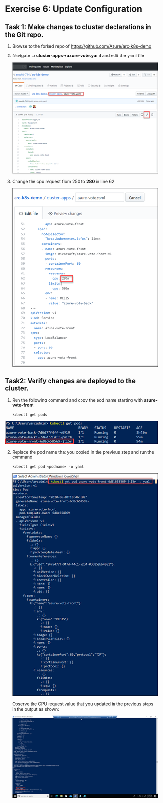 # Exercise 6: Update Configuration

## Task 1: Make changes to cluster declarations in the Git repo.

1. Browse to the forked repo of https://github.com/Azure/arc-k8s-demo

2. Navigate to **cluster-apps->azure-vote.yaml** and edit the yaml file

   ![](./images/azure-arc-15.png)   

3. Change the cpu request from 250 to **280** in line 62 

   ![](./images/azure-arc-16.png)   

## Task2: Verify changes are deployed to the cluster.

1.  Run the following command and copy the pod name starting with **azure-vote-front**

    ```
    kubectl get pods 
    ```
   ![](./images/azure-arc-17.png)   

2.  Replace the pod name that you copied in the previous step and run the command
 
    ```
    kubectl get pod <podname> -o yaml
    ```
    ![](./images/azure-arc-18.png)   
    
    Observe the CPU request value that you updated in the previous steps in the output as shown:
    
    ![](./images/azure-arc-19.png)   

